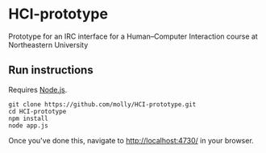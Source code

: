 # HCI-prototype
Prototype for an IRC interface for a Human–Computer Interaction course at Northeastern University

## Run instructions
Requires [Node.js](https://nodejs.org/).

```
git clone https://github.com/molly/HCI-prototype.git
cd HCI-prototype
npm install
node app.js
```

Once you've done this, navigate to [http://localhost:4730/](http://localhost:4730/) in your browser.
